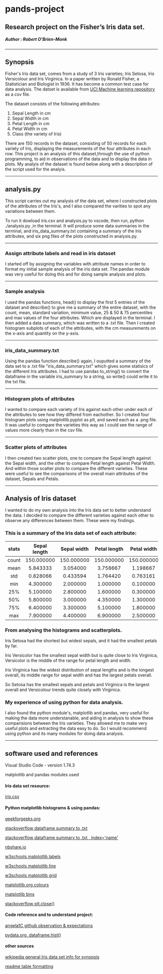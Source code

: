 # **pands-project**
## Research project on the Fisher’s Iris data set.
##### Author : *Robert O'Brien-Monk*
---
## Synopsis

Fisher's Iris data set, comes from a study of 3 Iris varieties; Iris Setosa, Iris Versicolour and Iris Virginica. In a paper written by Ronald Fisher, a Statistician and Biologist in 1936. It has become a common test case for data analysis. The datset is available from [UCI Machine learning repository](https://archive.ics.uci.edu/ml/datasets/iris) as a csv file.

The dataset consists of the following attributes:
1. Sepal Length in cm 
2. Sepal Width in cm 
3. Petal Length in cm 
4. Petal Width in cm 
5. Class (the variety of Iris)

There are 150 records in the dataset, consisting of 50 records for each variety of Iris, displaying the measurements of the four attributes in each row. This project is an analysis of this dataset,through the use of python programming, to aid in observations of the data and to display the data in plots. My analyis of the dataset is found below along with a description of the script used for the analyis.

---
## analysis.py
This script carries out my analysis of the data set, where I constructed plots of the attributes of the Iris's, and I also compared the varities to spot any variations between them.

 To run it dowload iris.csv and analysis.py to vscode, then run, python ./analysis.py ,in the terminal. It will produce some data summaries in the terminal, and iris_data_summary.txt containing a summary of the Iris attributes, and six png files of the plots constructed in analysis.py.

---

### Assign attribute labels and read in iris dataset
I started off by assigning the variables with attribute names in order to format my initial sample analysis of the iris data set. The pandas module was very useful for doing this and for doing sample analysis and plots.

---

### Sample analysis

I used the pandas functions, head() to display the first 5 entries of the dataset and describe() to give me a summary of the entire dataset, with the count, mean, standard variation, minimum value, 25 & 50 & 75 percentiles and max values of the four attributes. Which are displayed in the terminal. I then added a data summary, which was written to a .txt file. Then I created histogram subplots of each of the attributes, with the cm measurements on the x-axis and quantity on the y-axis.

---

### iris_data_summary.txt
Using the pandas function describe() again, I ouputted a summary of the data set to a .txt file "iris_data_summary.txt" which gives some statisics of the different Iris attributes. I had to use pandas to_string() to convert the dataframe in the variable iris_summary to a string, so write() could write it to the txt file.

---

### Histogram plots of attributes
I wanted to compare each variety of Iris against each other under each of the attributes to see how they differed from eachother.
So I created four histogram plots using matplotlib.pyplot as plt, and saved each as a .png file. It was useful to compare the varieties this way as I could see the range of values more clearly than in the csv file.

---

### Scatter plots of attributes
I then created two scatter plots, one to compare the Sepal length against the Sepal width, and the other to compare Petal length against Petal Width. And within those scatter plots to compare the different varieties. These were useful to see the comparisons of the overall main attributes of the dataset, Sepals and Petals.

---

## Analysis of Iris dataset
I wanted to do my own analysis into the Iris data set to better understand the data. I decided to compare the different varieties against each other to observe any differences between them. These were my findings.

### This is a summary of the Iris data set of each attribute: 

| stats | Sepal length | Sepal width | Petal length | Petal width |
| :-: | :-:| :-:| :-:| :-:|      
| count |   150.000000 | 150.000000  |  150.000000  |  150.000000|
| mean  |     5.843333 |   3.054000  |  3.758667    |  1.198667|
| std   |     0.828066 |   0.433594  |   1.764420   |  0.763161|
| min   |     4.300000 |   2.000000  |   1.000000   |  0.100000|
| 25%   |     5.100000 |   2.800000  |   1.600000   |  0.300000|
| 50%   |     5.800000 |   3.000000  |   4.350000   |  1.300000|
| 75%   |     6.400000 |   3.300000  |   5.100000   |  1.800000|
| max   |     7.900000 |   4.400000  |   6.900000   |  2.500000|

### From analysing the histograms and scatterplots.
Iris Setosa had the shortest but widest sepals, and it had the smallest petals by far. 

Iris Versicolor has the smallest sepal width but is quite close to Iris Virginica, Versicolor is the middle of the range for petal length and width.

 Iris Virginica has the widest distribution of sepal lengths and is the longest overall, its middle range for sepal width and has the largest petals overall.

So Setosa has the smallest sepals and petals and Virginica is the largest overall and Versicolour trends quite closely with Virginica.

### My experience of using python for data analysis.
I also found the python module's, matplotlib and pandas, very useful for making the data more understanable, and aiding in analysis to show these comparisions between the Iris varieties. They allowed me to make very useful plots and extracting the data easy to do. So I would recommend using python and its many modules for doing data analysis.


---
## software used and references

 Visual Studio Code - version 1.74.3
 
 matplotlib and pandas modules used

 #### Iris data set resource: 
 
 [iris.csv](https://archive.ics.uci.edu/ml/datasets/iris)

 #### Python matplotlib histograms & using pandas:
  [geekforgeeks.org](https://www.geeksforgeeks.org/exploratory-data-analysis-on-iris-dataset/)

  [stackoverflow dataframe summary to .txt](https://stackoverflow.com/questions/75196592/how-to-append-the-dataframe-output-to-txt-file)

  [stackoverflow dataframe summary to .txt , index='name'](https://stackoverflow.com/questions/32835498/pandas-python-describe-formatting-output)

[nbshare.io](https://www.nbshare.io/notebook/204214467/How-to-Plot-a-Histogram-in-Python/)

[w3schools matplotlib labels](https://www.w3schools.com/python/matplotlib_labels.asp)

[w3schools matplotlib line](https://www.w3schools.com/python/matplotlib_line.asp)

[w3schools matplotlib grid](https://www.w3schools.com/python/matplotlib_grid.asp)

[matplotlib.org colours](https://matplotlib.org/stable/gallery/color/named_colors.html)

[matplotlib bins](https://stackoverflow.com/questions/33458566/how-to-choose-bins-in-matplotlib-histogram)

[stackoverflow plt.close()](https://stackoverflow.com/questions/61551562/how-to-avoid-2-plots-being-wrongly-mixed)

#### Code reference and to understand project: 
 [angela1C github observation & expectations](https://github.com/angela1C/Programming-and-Scripting-Project-2019/blob/master/project_iris.py)

 [pydata.org, dataframe.hist()](https://pandas.pydata.org/docs/reference/api/pandas.DataFrame.hist.html)

 #### other sources
[wikipedia general Iris data set info for synopsis](https://en.wikipedia.org/wiki/Iris_flower_data_set)

[readme table formatting](https://www.pluralsight.com/guides/working-tables-github-markdown)